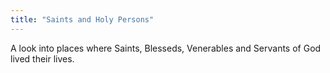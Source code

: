 ```yaml
---
title: "Saints and Holy Persons"
---
```


A look into places where Saints, Blesseds, Venerables and Servants of God lived their lives.
